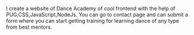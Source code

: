I create a website of Dance Academy of cool frontend with the help of PUG,CSS,JavaScript,NodeJs.
You can go to contact page and can submit a form where you can start getting training for learning dance of any type from best mentors.